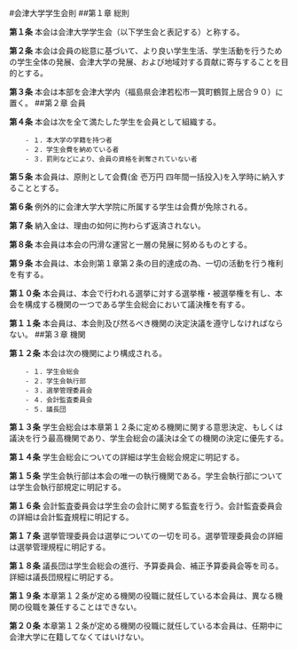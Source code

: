 ﻿#会津大学学生会則
##第１章 総則

__第１条__ 本会は会津大学学生会（以下学生会と表記する）と称する。

__第２条__ 本会は会員の総意に基づいて、より良い学生生活、学生活動を行うための学生全体の発展、会津大学の発展、および地域対する貢献に寄与することを目的とする。

__第３条__ 本会は本部を会津大学内（福島県会津若松市一箕町鶴賀上居合９０）に置く。
##第２章 会員

__第４条__ 本会は次を全て満たした学生を会員として組織する。

		- １．本大学の学籍を持つ者
		- ２．学生会費を納めている者
		- ３．罰則などにより、会員の資格を剥奪されていない者

__第５条__ 本会員は、原則として会費(金 壱万円 四年間一括投入)を入学時に納入することとする。

__第６条__ 例外的に会津大学大学院に所属する学生は会費が免除される。

__第７条__ 納入金は、理由の如何に拘わらず返済されない。

__第８条__ 本会員は本会の円滑な運営と一層の発展に努めるものとする。

__第９条__ 本会員は、本会則第１章第２条の目的達成の為、一切の活動を行う権利を有する。

__第１０条__ 本会員は、本会で行われる選挙に対する選挙権・被選挙権を有し、本会を構成する機関の一つである学生会総会において議決権を有する。

__第１１条__ 本会員は、本会則及び然るべき機関の決定決議を遵守しなければならない。
##第３章 機関

__第１２条__ 本会は次の機関により構成される。

		- １．学生会総会
		- ２．学生会執行部
		- ３．選挙管理委員会
		- ４．会計監査委員会
		- ５．議長団

__第１３条__ 学生会総会は本章第１２条に定める機関に関する意思決定、もしくは議決を行う最高機関であり、学生会総会の議決は全ての機関の決定に優先する。

__第１４条__ 学生会総会についての詳細は学生会総会規定に明記する。

__第１５条__ 学生会執行部は本会の唯一の執行機関である。学生会執行部については学生会執行部規定に明記する。

__第１６条__ 会計監査委員会は学生会の会計に関する監査を行う。会計監査委員会の詳細は会計監査規程に明記する。

__第１７条__ 選挙管理委員会は選挙についての一切を司る。選挙管理委員会の詳細は選挙管理規程に明記する。

__第１８条__ 議長団は学生会総会の進行、予算委員会、補正予算委員会等を司る。詳細は議長団規程に明記する。

__第１９条__ 本章第１２条が定める機関の役職に就任している本会員は、異なる機関の役職を兼任することはできない。

__第２０条__ 本章第１２条が定める機関の役職に就任している本会員は、任期中に会津大学に在籍してなくてはいけない。